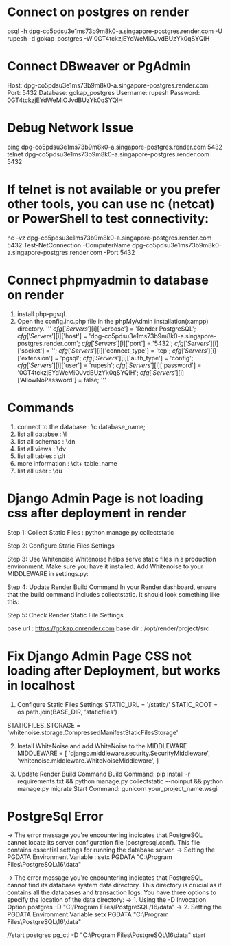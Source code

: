 # Connect on postgres on render
psql -h dpg-co5pdsu3e1ms73b9m8k0-a.singapore-postgres.render.com -U rupesh -d gokap_postgres -W
0GT4tckzjEYdWeMiOJvdBUzYk0qSYQlH

# Connect DBweaver or PgAdmin
<!-- Open DBeaver and create a new PostgreSQL connection.
Enter the following details: -->
Host: dpg-co5pdsu3e1ms73b9m8k0-a.singapore-postgres.render.com
Port: 5432
Database: gokap_postgres
Username: rupesh
Password: 0GT4tckzjEYdWeMiOJvdBUzYk0qSYQlH

# Debug Network Issue
ping dpg-co5pdsu3e1ms73b9m8k0-a.singapore-postgres.render.com 5432
telnet dpg-co5pdsu3e1ms73b9m8k0-a.singapore-postgres.render.com 5432
# If telnet is not available or you prefer other tools, you can use nc (netcat) or PowerShell to test connectivity:
nc -vz dpg-co5pdsu3e1ms73b9m8k0-a.singapore-postgres.render.com 5432
Test-NetConnection -ComputerName dpg-co5pdsu3e1ms73b9m8k0-a.singapore-postgres.render.com -Port 5432


# Connect phpmyadmin to database on render
1. install php-pgsql.
2. Open the config.inc.php file in the phpMyAdmin installation(xampp) directory.
'''
    <!-- add the following configuration to config.inc.php file (it only support MySQL and MariaDB -->
    $cfg['Servers'][$i]['verbose'] = 'Render PostgreSQL';
    $cfg['Servers'][$i]['host'] = 'dpg-co5pdsu3e1ms73b9m8k0-a.singapore-postgres.render.com';
    $cfg['Servers'][$i]['port'] = '5432';
    $cfg['Servers'][$i]['socket'] = '';
    $cfg['Servers'][$i]['connect_type'] = 'tcp';
    $cfg['Servers'][$i]['extension'] = 'pgsql';
    $cfg['Servers'][$i]['auth_type'] = 'config';
    $cfg['Servers'][$i]['user'] = 'rupesh';
    $cfg['Servers'][$i]['password'] = '0GT4tckzjEYdWeMiOJvdBUzYk0qSYQlH';
    $cfg['Servers'][$i]['AllowNoPassword'] = false;
'''


# Commands
1. connect to the database : \c database_name;
2. list all databse        : \l
3. list all schemas        : \dn
4. list all views          : \dv
5. list all tables         : \dt
6. more information        : \dt+ table_name
7. list all user           : \du


# Django Admin Page is not loading css after deployment in render
Step 1: Collect Static Files : python manage.py collectstatic
<!-- This command gathers all the static files from your apps and third-party packages into the directory specified by the STATIC_ROOT setting. -->
Step 2: Configure Static Files Settings
<!--
import os

STATIC_URL = '/static/'
STATIC_ROOT = os.path.join(BASE_DIR, 'staticfiles')

# Ensure that the static files storage backend is configured
STATICFILES_STORAGE = 'whitenoise.storage.CompressedManifestStaticFilesStorage'
-->
Step 3: Use Whitenoise
Whitenoise helps serve static files in a production environment. Make sure you have it installed. Add Whitenoise to your MIDDLEWARE in settings.py:
<!-- pip install whitenoise
MIDDLEWARE = [
    'django.middleware.security.SecurityMiddleware',
    'whitenoise.middleware.WhiteNoiseMiddleware',
] -->
Step 4: Update Render Build Command
In your Render dashboard, ensure that the build command includes collectstatic. It should look something like this: 
<!-- python manage.py collectstatic --noinput -->

Step 5: Check Render Static File Settings
<!-- Ensure Render is configured to serve static files. In your Render service settings, you can specify the path to your static files. Typically, you might have a configuration similar to:

Environment: Python
Build Command: pip install -r requirements.txt && python manage.py collectstatic --noinput && python manage.py migrate
Start Command: gunicorn your_project_name.wsgi -->


<!-- base urls of render -->
base url : https://gokap.onrender.com
base dir : /opt/render/project/src


# Fix Django Admin Page CSS not loading after Deployment, but works in localhost
1. Configure Static Files Settings
STATIC_URL = '/static/'
STATIC_ROOT = os.path.join(BASE_DIR, 'staticfiles')

<!-- Ensure that the static files storage backend is configured -->
STATICFILES_STORAGE = 'whitenoise.storage.CompressedManifestStaticFilesStorage'

2. Install WhiteNoise and add WhiteNoise to the MIDDLEWARE
MIDDLEWARE = [
    'django.middleware.security.SecurityMiddleware',
    'whitenoise.middleware.WhiteNoiseMiddleware',
]

3. Update Render Build Command
Build Command: pip install -r requirements.txt && python manage.py collectstatic --noinput && python manage.py migrate
Start Command: gunicorn your_project_name.wsgi


# PostgreSql Error
<!-- !postgres does not know where to find the server configuration file.
!You must specify the --config-file or -D invocation option or set the PGDATA environment variable. -->
-> The error message you're encountering indicates that PostgreSQL cannot locate its server configuration file (postgresql.conf). This file contains essential settings for running the database server. 
-> Setting the PGDATA Environment Variable : 
setx PGDATA "C:\Program Files\PostgreSQL\16\data"
<!-- !postgres does not know where to find the database system data. -->
-> The error message you're encountering indicates that PostgreSQL cannot find its database system data directory. This directory is crucial as it contains all the databases and transaction logs. You have three options to specify the location of the data directory:
-> 1. Using the -D Invocation Option
postgres -D "C:/Program Files/PostgreSQL/16/data"
-> 2. Setting the PGDATA Environment Variable
setx PGDATA "C:\Program Files\PostgreSQL\16\data"

//start postgres
pg_ctl -D "C:\Program Files\PostgreSQL\16\data" start

